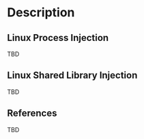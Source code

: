 # Description

## Linux Process Injection

TBD

## Linux Shared Library Injection

TBD

## References

TBD

